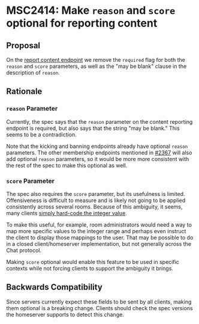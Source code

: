 # MSC2414: Make `reason` and `score` optional for reporting content

## Proposal

On the [report content endpoint](https://chat.api-spec.dingshunyu.top/client_server/r0.6.1#post-matrix-client-r0-rooms-roomid-report-eventid)
we remove the `required` flag for both the `reason` and `score` parameters, as
well as the "may be blank" clause in the description of `reason`.

## Rationale

### `reason` Parameter

Currently, the spec says that the `reason` parameter on the content reporting
endpoint is required, but also says that the string "may be blank." This
seems to be a contradiction.

Note that the kicking and banning endpoints already have optional `reason`
parameters. The other membership endpoints mentioned in
[#2367][membership-endpoints] will also add optional `reason` parameters,
so it would be more more consistent with the rest of the spec to make this
optional as well.

### `score` Parameter

The spec also requires the `score` parameter, but its usefulness is limited.
Offensiveness is difficult to measure and is likely not going to be applied
consistently across several rooms. Because of this ambiguity, it seems, many
clients [simply hard-code the integer value][hard-code].

To make this useful, for example, room administrators would need a way to map more
specific values to the integer range and perhaps even instruct the client to
display those mappings to the user. That may be possible to do in a closed
client/homeserver implementation, but not generally across the Chat protocol.

Making `score` optional would enable this feature to be used in specific contexts
while not forcing clients to support the ambiguity it brings.

## Backwards Compatibility

Since servers currently expect these fields to be sent by all clients, making
them optional is a breaking change. Clients should check the spec versions
the homeserver supports to detect this change.

[membership-endpoints]: https://github.com/matrix-org/matrix-doc/pull/2367
[hard-code]: https://github.com/matrix-org/matrix-react-sdk/pull/3290/files#diff-551ca16d6a8ffb96888b337b5246402dR66
